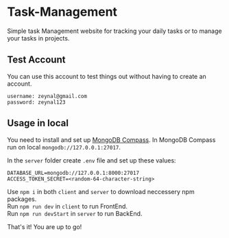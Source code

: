 # Task-Management
Simple task Management website for tracking your daily tasks or to manage your tasks in projects.

## Test Account
You can use this account to test things out without having to create an account.
```
username: zeynal@gmail.com
password: zeynal123
```

## Usage in local
You need to install and set up [MongoDB Compass](https://www.mongodb.com/try/download/compass).
In MongoDB Compass run on local `mongodb://127.0.0.1:27017`.

In the `server` folder create `.env` file and set up these values:
```
DATABASE_URL=mongodb://127.0.0.1:8000:27017
ACCESS_TOKEN_SECRET=<random-64-character-string>
```
Use `npm i` in both `client` and `server` to download neccessery npm packages.<br/>
Run `npm run dev` in `client` to run FrontEnd.
<br/>Run `npm run devStart` in `server` to run BackEnd.

That's it! You are up to go!